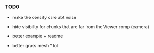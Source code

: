 
### TODO 

 - make the density care abt noise 

- hide visibility for chunks that are far from the   Viewer comp (camera)

 - better example + readme 


 - better grass mesh ? lol 